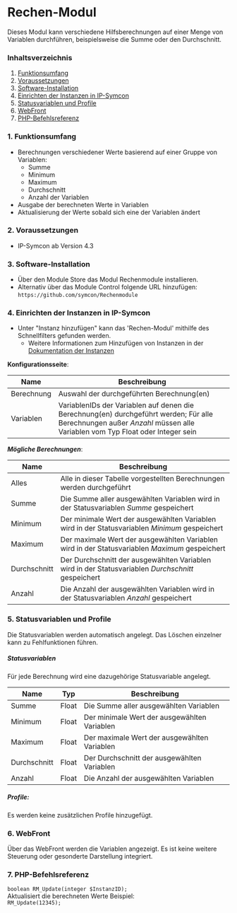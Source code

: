 # Rechen-Modul
Dieses Modul kann verschiedene Hilfsberechnungen auf einer Menge von Variablen durchführen, beispielsweise die Summe oder den Durchschnitt.

### Inhaltsverzeichnis

1. [Funktionsumfang](#1-funktionsumfang)
2. [Voraussetzungen](#2-voraussetzungen)
3. [Software-Installation](#3-software-installation)
4. [Einrichten der Instanzen in IP-Symcon](#4-einrichten-der-instanzen-in-ip-symcon)
5. [Statusvariablen und Profile](#5-statusvariablen-und-profile)
6. [WebFront](#6-webfront)
7. [PHP-Befehlsreferenz](#7-php-befehlsreferenz)

### 1. Funktionsumfang

* Berechnungen verschiedener Werte basierend auf einer Gruppe von Variablen:
  * Summe
  * Minimum
  * Maximum
  * Durchschnitt
  * Anzahl der Variablen
* Ausgabe der berechneten Werte in Variablen
* Aktualisierung der Werte sobald sich eine der Variablen ändert

### 2. Voraussetzungen

- IP-Symcon ab Version 4.3

### 3. Software-Installation

* Über den Module Store das Modul Rechenmodule installieren.
* Alternativ über das Module Control folgende URL hinzufügen:
`https://github.com/symcon/Rechenmodule`  

### 4. Einrichten der Instanzen in IP-Symcon

- Unter "Instanz hinzufügen" kann das 'Rechen-Modul' mithilfe des Schnellfilters gefunden werden.
    - Weitere Informationen zum Hinzufügen von Instanzen in der [Dokumentation der Instanzen](https://www.symcon.de/service/dokumentation/konzepte/instanzen/#Instanz_hinzufügen)

__Konfigurationsseite__:

Name       | Beschreibung
---------- | ---------------------------------
Berechnung | Auswahl der durchgeführten Berechnung(en)
Variablen  | VariablenIDs der Variablen auf denen die Berechnung(en) durchgeführt werden; Für alle Berechnungen außer _Anzahl_ müssen alle Variablen vom Typ Float oder Integer sein

___Mögliche Berechnungen___:

Name         | Beschreibung
------------ | ---------------------------------
Alles        | Alle in dieser Tabelle vorgestellten Berechnungen werden durchgeführt
Summe        | Die Summe aller ausgewählten Variablen wird in der Statusvariablen _Summe_ gespeichert
Minimum      | Der minimale Wert der ausgewählten Variablen wird in der Statusvariablen _Minimum_ gespeichert
Maximum      | Der maximale Wert der ausgewählten Variablen wird in der Statusvariablen _Maximum_ gespeichert
Durchschnitt | Der Durchschnitt der ausgewählten Variablen wird in der Statusvariablen _Durchschnitt_ gespeichert
Anzahl       | Die Anzahl der ausgewählten Variablen wird in der Statusvariablen _Anzahl_ gespeichert

### 5. Statusvariablen und Profile

Die Statusvariablen werden automatisch angelegt. Das Löschen einzelner kann zu Fehlfunktionen führen.

##### Statusvariablen

Für jede Berechnung wird eine dazugehörige Statusvariable angelegt.

Name         | Typ   | Beschreibung
------------ | ----- | ----------------
Summe        | Float | Die Summe aller ausgewählten Variablen
Minimum      | Float | Der minimale Wert der ausgewählten Variablen
Maximum      | Float | Der maximale Wert der ausgewählten Variablen
Durchschnitt | Float | Der Durchschnitt der ausgewählten Variablen
Anzahl       | Float | Die Anzahl der ausgewählten Variablen

##### Profile:

Es werden keine zusätzlichen Profile hinzugefügt.

### 6. WebFront

Über das WebFront werden die Variablen angezeigt. Es ist keine weitere Steuerung oder gesonderte Darstellung integriert.

### 7. PHP-Befehlsreferenz

`boolean RM_Update(integer $InstanzID);`  
Aktualisiert die berechneten Werte
Beispiel:  
`RM_Update(12345);`
